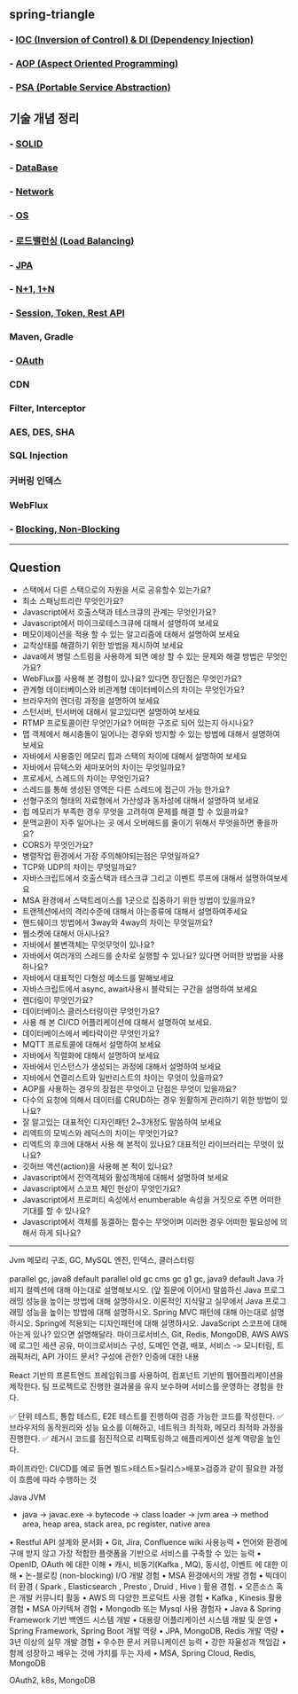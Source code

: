 ## spring-triangle
### - [IOC (Inversion of Control) & DI (Dependency Injection)](https://github.com/conf312/spring-triangle/blob/master/IOC%26DI.md)
### - [AOP (Aspect Oriented Programming)](https://github.com/conf312/spring-triangle/blob/master/AOP.md)
### - [PSA (Portable Service Abstraction)](https://github.com/conf312/spring-triangle/blob/master/PSA.md)

## 기술 개념 정리
### - [SOLID](https://github.com/conf312/tech-concept/blob/master/SOLID.md)
### - [DataBase](https://github.com/conf312/tech-concept/blob/master/Database.md)
### - [Network](https://github.com/conf312/tech-concept/blob/master/Network.md)
### - [OS](https://github.com/conf312/tech-concept/blob/master/OS.md)
### - [로드밸런싱 (Load Balancing)](https://github.com/conf312/tech-concept/blob/master/Load%20Balancing.md)
### - [JPA](https://github.com/conf312/tech-concept/blob/master/JPA.md)
### - [N+1, 1+N](https://github.com/conf312/tech-concept/blob/master/N%2B1.md)
### - [Session, Token, Rest API](https://github.com/conf312/tech-concept/blob/master/WEB.md)
### Maven, Gradle
### - [OAuth](https://github.com/conf312/tech-concept/blob/master/OAuth.md)
### CDN
### Filter, Interceptor
### AES, DES, SHA
### SQL Injection
### 커버링 인덱스
### WebFlux
### - [Blocking, Non-Blocking](https://github.com/conf312/tech-concept/blob/master/Blocking.md)

*** 

## Question
- 스택에서 다른 스택으로의 자원을 서로 공유할수 있는가요?
- 최소 스패닝트리란 무엇인가요?
- Javascript에서 호출스택과 테스크큐의 관계는 무엇인가요?
- Javascript에서 마이크로테스크큐에 대해서 설명하여 보세요
- 메모이제이션을 적용 할 수 있는 알고리즘에 대해서 설명하여 보세요
- 교착상태를 해결하기 위한 방법을 제시하여 보세요
- Java에서 병럴 스트림을 사용하게 되면 예상 할 수 있는 문제와 해결 방법은 무엇인가요?
- WebFlux를 사용해 본 경험이 있나요? 있다면 장단점은 무엇인가요?
- 관계형 데이터베이스와 비관계형 데이터베이스의 차이는 무엇인가요?
- 브라우저의 렌더링 과정을 설명하여 보세요
- 스턴서버, 턴서버에 대해서 알고있다면 설명하여 보세요
- RTMP 프로토콜이란 무엇인가요? 어떠한 구조로 되어 있는지 아시나요?
- 맵 객체에서 해시충돌이 일어나는 경우와 방지할 수 있는 방법에 대해서 설명하여 보세요
- 자바에서 사용중인 메모리 힙과 스택의 차이에 대해서 설명하여 보세요
- 자바에서 뮤텍스와 세마포어의 차이는 무엇일까요?
- 프로세서, 스레드의 차이는 무엇인가요?
- 스레드를 통해 생성된 영역은 다른 스레드에 접근이 가능 한가요?
- 선형구조의 형태의 자료형에서 가산성과 동차성에 대해서 설명하여 보세요
- 힙 메모리가 부족한 경우 무엇을 고려하여 문제를 해결 할 수 있을까요?
- 문맥교환이 자주 일어나는 곳 에서 오버헤드를 줄이기 위해서 무엇을하면 좋을까요?
- CORS가 무엇인가요?
- 병렬작업 환경에서 가장 주의해야되는점은 무엇일까요?
- TCP와 UDP의 차이는 무엇일까요?
- 자바스크립트에서 호출스택과 테스크큐 그리고 이벤트 루프에 대해서 설명하여보세요
- MSA 환경에서 스택트레이스를 1곳으로 집중하기 위한 방법이 있을까요?
- 트랜젝션에서의 격리수준에 대해서 아는종류에 대해서 설명하여주세요
- 핸드쉐이크 방법에서 3way와 4way의 차이는 무엇일까요?
- 웹소켓에 대해서 아시나요?
- 자바에서 불변객체는 무엇무엇이 있나요?
- 자바에서 여러개의 스레드를 순차로 실행할 수 있나요? 있다면 어떠한 방법을 사용하나요?
- 자바에서 대표적인 다형성 메소드를 말해보세요
- 자바스크립트에서 async, await사용시 블락되는 구간을 설명하여 보세요
- 렌더링이 무엇인가요?
- 데이터베이스 클러스터링이란 무엇인가요?
- 사용 해 본 CI/CD 어플리케이션에 대해서 설명하여 보세요.
- 데이터베이스에서 베타락이란 무엇인가요?
- MQTT 프로토콜에 대해서 설명하여 보세요
- 자바에서 직렬화에 대해서 설명하여 보세요
- 자바에서 인스턴스가 생성되는 과정에 대해서 설명하여 보세요
- 자바에서 연결리스트와 일반리스트의 차이는 무엇이 있을까요?
- AOP를 사용하는 경우의 장점은 무엇이고 단점은 무엇이 있을까요?
- 다수의 요청에 의해서 데이터를 CRUD하는 경우 원활하게 관리하기 위한 방법이 있나요?
- 잘 알고있는 대표적인 디자인패턴 2~3개정도 말씀하여 보세요
- 리엑트의 모빅스와 레덕스의 차이는 무엇인가요?
- 리엑트의 후크에 대해서 사용 해 본적이 있나요? 대표적인 라이브러리는 무엇이 있나요?
- 깃허브 액션(action)을 사용해 본 적이 있나요?
- Javascript에서 전역객체와 활성객체에 대해서 설명하여 보세요
- Javascript에서 스코프 체인 현상이 무엇인가요?
- Javascript에서 프로퍼티 속성에서 enumberable 속성을 거짓으로 주면 어떠한 기대를 할 수 있나요?
- Javascript에서 객체를 동결하는 함수는 무엇이며 이러한 경우 어떠한 필요성에 의해서 하게 되나요?

***

Jvm 메모리 구조, GC, MySQL 엔진, 인덱스, 클러스터링 

parallel gc, java8 default
parallel old gc
cms gc
g1 gc, java9 default
Java 가비지 컬렉션에 대해 아는대로 설명해보시오.
(앞 질문에 이어서) 말씀하신 Java 프로그래밍 성능을 높이는 방법에 대해 설명하시오.
이론적인 지식말고 실무에서 Java 프로그래밍 성능을 높이는 방법에 대해 설명하시오.
Spring MVC 패턴에 대해 아는대로 설명하시오.
Spring에 적용되는 디자인패턴에 대해 설명하시오.
JavaScript 스코프에 대해 아는게 있나? 있으면 설명해달라.
마이크로서비스, Git, Redis, MongoDB, AWS
AWS에 로그인 세션 공유, 마이크로서비스 구성, 도메인 연결, 배포, 서비스
-> 모니터링, 트래픽처리, API 가이드 문서? 구성에 관한? 인증에 대한 내용

React 기반의 프론트엔드 프레임워크를 사용하여, 컴포넌트 기반의 웹어플리케이션을 제작한다.
팀 프로젝트로 진행한 결과물을 유지 보수하며 서비스를 운영하는 경험을 한다.

✅ 단위 테스트, 통합 테스트, E2E 테스트를 진행하여 검증 가능한 코드를 작성한다.
✅ 브라우저의 동작원리와 성능 요소를 이해하고, 네트워크 최적화, 메모리 최적화 과정을 진행한다.
✅ 레거시 코드를 점진적으로 리팩토링하고 애플리케이션 설계 역량을 높인다.

파이프라인: CI/CD를 예로 들면 빌드>테스트>릴리스>배포>검증과 같이 필요한 과정이 흐름에 따라 수행하는 것 


Java JVM
- java -> javac.exe -> bytecode -> class loader -> jvm area -> method area, heap area, stack area, pc register, native area

• Restful API 설계와 문서화
• Git, Jira, Confluence wiki 사용능력
• 언어와 환경에 구애 받지 않고 가장 적합한 플랫폼을 기반으로 서비스를 구축할 수 있는 능력
• OpenID, OAuth 에 대한 이해
• 캐시, 비동기(Kafka , MQ), 동시성, 이벤트 에 대한 이해
• 논-블로킹 (non-blocking) I/O 개발 경험
• MSA 환경에서의 개발 경험
• 빅데이터 환경 ( Spark , Elasticsearch , Presto , Druid , Hive ) 활용 경험.
• 오픈소스 혹은 개발 커뮤니티 활동
• AWS 의 다양한 프로덕트 사용 경험
• Kafka , Kinesis 활용 경험
• MSA 아키텍쳐 경험
• Mongodb 또는 Mysql 사용 경험자
• Java & Spring Framework 기반 백엔드 시스템 개발
• 대용량 어플리케이션 시스템 개발 및 운영
• Spring Framework, Spring Boot 개발 역량
• JPA, MongoDB, Redis 개발 역량
• 3년 이상의 실무 개발 경험
• 우수한 문서 커뮤니케이션 능력
• 강한 자율성과 책임감
• 함께 성장하고 배우는 것에 가치를 두는 자세
• MSA, Spring Cloud, Redis, MongoDB

OAuth2, k8s, MongoDB
